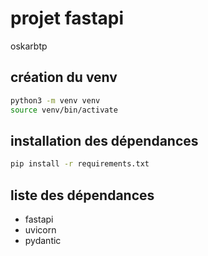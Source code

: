 # projet fastapi 

oskarbtp

## création du venv
```bash
python3 -m venv venv
source venv/bin/activate
```

## installation des dépendances
```bash
pip install -r requirements.txt
```

## liste des dépendances
- fastapi
- uvicorn
- pydantic
